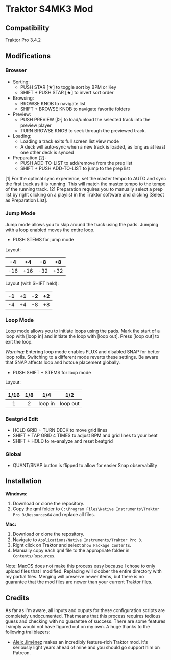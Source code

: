 # Traktor S4MK3 Mod

## Compatibility

Traktor Pro 3.4.2

## Modifications

### Browser

- Sorting:
  - PUSH STAR [★] to toggle sort by BPM or Key
  - SHIFT + PUSH STAR [★] to invert sort order
- Browsing:
  - BROWSE KNOB to navigate list
  - SHIFT + BROWSE KNOB to navigate favorite folders
- Preview:
  - PUSH PREVIEW [▷] to load/unload the selected track into the preview player
  - TURN BROWSE KNOB to seek through the previewed track.
- Loading:
  - Loading a track exits full screen list view mode
  - A deck will auto-sync when a new track is loaded, as long as at least one other deck is synced
- Preparation [2]:
  - PUSH ADD-TO-LIST to add/remove from the prep list
  - SHIFT + PUSH ADD-TO-LIST to jump to the prep list

[1] For the optimal sync experience, set the master tempo to AUTO and sync the first track as it is running. This will match the master tempo to the tempo of the running track.
[2] Preparation requires you to manually select a prep list by right clicking on a playlist in the Traktor software and clicking [Select as Preparation List].

### Jump Mode

Jump mode allows you to skip around the track using the pads. Jumping with a loop enabled moves the entire loop.

- PUSH STEMS for jump mode

Layout:

|  -4 |  +4 |  -8 |  +8 |
|:---:|:---:|:---:|:---:|
| -16 | +16 | -32 | +32 |

Layout (with SHIFT held):

| -1 | +1 | -2 | +2 |
|:--:|:--:|:--:|:--:|
| -4 | +4 | -8 | +8 |

### Loop Mode

Loop mode allows you to initiate loops using the pads. Mark the start of a loop with [loop in] and initiate the loop with [loop out]. Press [loop out] to exit the loop.

*Warning:* Entering loop mode enables FLUX and disabled SNAP for better loop rolls. Switching to a different mode reverts these settings. Be aware that SNAP affects loop and hotcue placement globally.

- PUSH SHIFT + STEMS for loop mode

Layout:

| 1/16 | 1/8 |   1/4   |    1/2   |
|:----:|:---:|:-------:|:--------:|
|   1  |  2  | loop in | loop out |

### Beatgrid Edit

- HOLD GRID + TURN DECK to move grid lines
- SHIFT + TAP GRID 4 TIMES to adjust BPM and grid lines to your beat
- SHIFT + HOLD to re-analyze and reset beatgrid

### Global

- QUANT/SNAP button is flipped to allow for easier Snap observability

## Installation

**Windows:**

1. Download or clone the repository.
2. Copy the qml folder to `C:\Program Files\Native Instruments\Traktor Pro 3\Resources64` and replace all files.

**Mac:**

1. Download or clone the repository.
2. Navigate to `Applications/Native Instruments/Traktor Pro 3`.
3. Right click on Traktor and select `Show Package Contents`.
4. Manually copy each qml file to the appropriate folder in `Contents/Resources`.

Note: MacOS does not make this process easy because I chose to only upload files that I modified. Replacing will clobber the entire directory with my partial files. Merging will preserve newer items, but there is no guarantee that the mod files are newer than your current Traktor files.

## Credits

As far as I'm aware, all inputs and ouputs for these configuration scripts are completely undocumented. That means that this process requires tedious guess and checking with no guarantee of success. There are some features I simply would not have figured out on my own. A huge thanks to the following trailblazers:

- [Aleix Jiménez](https://www.patreon.com/supremeedition) makes an incredibly feature-rich Traktor mod. It's seriously light years ahead of mine and you should go support him on Patreon.
